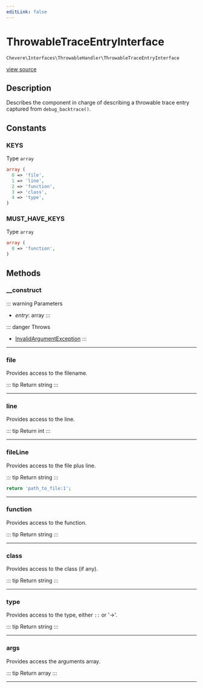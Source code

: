 ```yaml
---
editLink: false
---
```


# ThrowableTraceEntryInterface

`Chevere\Interfaces\ThrowableHandler\ThrowableTraceEntryInterface`

[view source](https://github.com/chevere/chevere/blob/main/src/Chevere/Interfaces/ThrowableHandler/ThrowableTraceEntryInterface.php)

## Description

Describes the component in charge of describing a throwable trace entry captured from `debug_backtrace()`.

## Constants

### KEYS

Type `array`

```php
array (
  0 => 'file',
  1 => 'line',
  2 => 'function',
  3 => 'class',
  4 => 'type',
)
```

### MUST_HAVE_KEYS

Type `array`

```php
array (
  0 => 'function',
)
```

## Methods

### __construct

::: warning Parameters
- *entry*: array
:::

::: danger Throws
- [InvalidArgumentException](../../Exceptions/Core/InvalidArgumentException.md) 
:::

---

### file

Provides access to the filename.

::: tip Return
string
:::

---

### line

Provides access to the line.

::: tip Return
int
:::

---

### fileLine

Provides access to the file plus line.

::: tip Return
string
:::

```php
return 'path_to_file:1';
```

---

### function

Provides access to the function.

::: tip Return
string
:::

---

### class

Provides access to the class (if any).

::: tip Return
string
:::

---

### type

Provides access to the type, either `::` or '->'.

::: tip Return
string
:::

---

### args

Provides access the arguments array.

::: tip Return
array
:::

---

